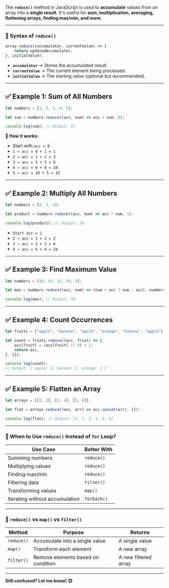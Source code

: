 The **`reduce()`** method in JavaScript is used to **accumulate** values from an array into a **single result**. It's useful for **sum, multiplication, averaging, flattening arrays, finding max/min, and more**.  

---

### **🔹 Syntax of `reduce()`**
```javascript
array.reduce((accumulator, currentValue) => {
    return updatedAccumulator;
}, initialValue);
```
- **`accumulator`** → Stores the accumulated result.  
- **`currentValue`** → The current element being processed.  
- **`initialValue`** → The starting value (optional but recommended).  

---

## **✅ Example 1: Sum of All Numbers**
```javascript
let numbers = [1, 2, 3, 4, 5];

let sum = numbers.reduce((acc, num) => acc + num, 0);

console.log(sum); // Output: 15
```
**🔹 How it works:**
- Start with `acc = 0`
- `1 → acc = 0 + 1 = 1`
- `2 → acc = 1 + 2 = 3`
- `3 → acc = 3 + 3 = 6`
- `4 → acc = 6 + 4 = 10`
- `5 → acc = 10 + 5 = 15`

---

## **✅ Example 2: Multiply All Numbers**
```javascript
let numbers = [2, 3, 4];

let product = numbers.reduce((acc, num) => acc * num, 1);

console.log(product); // Output: 24
```
- `Start acc = 1`
- `2 → acc = 1 × 2 = 2`
- `3 → acc = 2 × 3 = 6`
- `4 → acc = 6 × 4 = 24`

---

## **✅ Example 3: Find Maximum Value**
```javascript
let numbers = [10, 45, 32, 78, 5];

let max = numbers.reduce((acc, num) => (num > acc ? num : acc), numbers[0]);

console.log(max); // Output: 78
```

---

## **✅ Example 4: Count Occurrences**
```javascript
let fruits = ["apple", "banana", "apple", "orange", "banana", "apple"];

let count = fruits.reduce((acc, fruit) => {
    acc[fruit] = (acc[fruit] || 0) + 1;
    return acc;
}, {});

console.log(count);
// Output: { apple: 3, banana: 2, orange: 1 }
```

---

## **✅ Example 5: Flatten an Array**
```javascript
let arrays = [[1, 2], [3, 4], [5, 6]];

let flat = arrays.reduce((acc, arr) => acc.concat(arr), []);

console.log(flat); // Output: [1, 2, 3, 4, 5, 6]
```

---

### **🔹 When to Use `reduce()` Instead of `for` Loop?**
| Use Case  | Better With |
|------------|-------------|
| Summing numbers | `reduce()` |
| Multiplying values | `reduce()` |
| Finding max/min | `reduce()` |
| Filtering data | `filter()` |
| Transforming values | `map()` |
| Iterating without accumulation | `forEach()` |

---

### **🚀 `reduce()` vs `map()` vs `filter()`**
| **Method**  | **Purpose** | **Returns** |
|------------|------------|------------|
| `reduce()`  | Accumulate into a single value | A single value |
| `map()`     | Transform each element | A new array |
| `filter()`  | Remove elements based on condition | A new filtered array |

---

**Still confused? Let me know! 😊**
